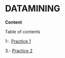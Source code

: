 # DATAMINING

**Content**

Table of contents 

1-. [Practice 1](https://github.com/YnayeliGtzL/DATAMINING/blob/Unit_1/Practice_1.r)


3.- [Practice 2](https://github.com/YnayeliGtzL/DATAMINING/blob/Unit_1/Practice_3.r)
